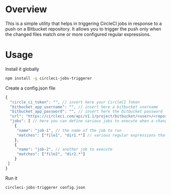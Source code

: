 # Overview
This is a simple utility that helps in triggering CircleCI jobs in response to a push on a Bitbucket repository.
It allows you to trigger the push only when the changed files match one or more configured regular expressions.

# Usage

Install it globally

```bash
npm install -g circleci-jobs-triggerer
```

Create a config.json file

```js
{
  "circle_ci_token": "", // insert here your CircleCI Token
  "bitbucket_app_username": "", // insert here a bitbucket username
  "bitbucket_app_password": "", // insert here the bitbucket password
  "url": "https://circleci.com/api/v1.1/project/bitbucket/<user>/<repo>/tree", // insert here the url of the CircleCI endpoint to call (without the last branch part)
  "jobs": [ // here you can define various jobs to execute when a change in the repository matches a regular expression
    {
     "name": "job-1", // the name of the job to run
     "matches": ["file1", "dir1.*"] // various regular expressions that will trigger the build
    },
    {
     "name": "job-2", // another job to execute
     "matches": ["file2", "dir2.*"]
    }
 ]
}
```

Run it

```bash
circleci-jobs-triggerer config.json
```
